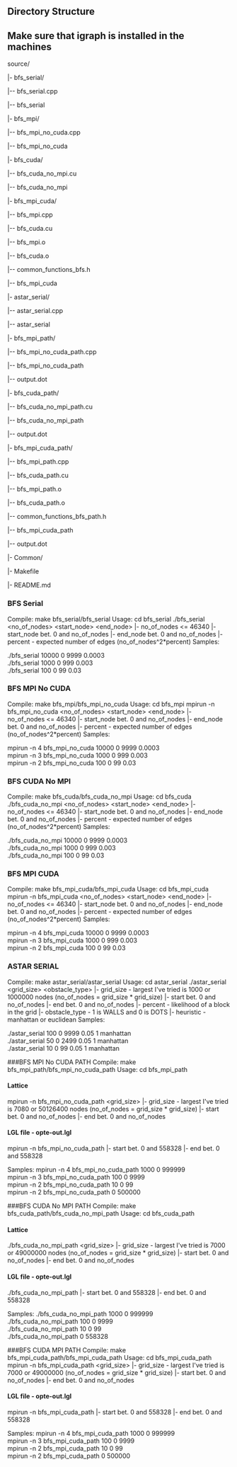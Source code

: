 ## Directory Structure
## Make sure that igraph is installed in the machines
source/

|- bfs_serial/

   |-- bfs_serial.cpp
   
   |-- bfs_serial

|- bfs_mpi/

   |-- bfs_mpi_no_cuda.cpp
   
   |-- bfs_mpi_no_cuda

|- bfs_cuda/

   |-- bfs_cuda_no_mpi.cu
   
   |-- bfs_cuda_no_mpi

|- bfs_mpi_cuda/

   |-- bfs_mpi.cpp
   
   |-- bfs_cuda.cu
   
   |-- bfs_mpi.o
   
   |-- bfs_cuda.o
   
   |-- common_functions_bfs.h
   
   |-- bfs_mpi_cuda

|- astar_serial/

   |-- astar_serial.cpp
   
   |-- astar_serial

|- bfs_mpi_path/

   |-- bfs_mpi_no_cuda_path.cpp
   
   |-- bfs_mpi_no_cuda_path
   
   |-- output.dot

|- bfs_cuda_path/

   |-- bfs_cuda_no_mpi_path.cu
   
   |-- bfs_cuda_no_mpi_path
   
   |-- output.dot

|- bfs_mpi_cuda_path/

   |-- bfs_mpi_path.cpp
   
   |-- bfs_cuda_path.cu
   
   |-- bfs_mpi_path.o
   
   |-- bfs_cuda_path.o
   
   |-- common_functions_bfs_path.h
   
   |-- bfs_mpi_cuda_path
   
   |-- output.dot

|- Common/  

|- Makefile

|- README.md

### BFS Serial
Compile:
make bfs_serial/bfs_serial
Usage:
cd bfs_serial
./bfs_serial <no_of_nodes> <start_node> <end_node> <percent>
|- no_of_nodes <= 46340
|- start_node bet. 0 and no_of_nodes
|- end_node bet. 0 and no_of_nodes
|- percent - expected number of edges (no_of_nodes^2*percent)
Samples:

./bfs_serial 10000 0 9999 0.0003  
./bfs_serial 1000 0 999 0.003  
./bfs_serial 100 0 99 0.03

### BFS MPI No CUDA
Compile:
make bfs_mpi/bfs_mpi_no_cuda
Usage:
cd bfs_mpi
mpirun -n <nprocs> bfs_mpi_no_cuda <no_of_nodes> <start_node> <end_node> <percent>
|- no_of_nodes <= 46340
|- start_node bet. 0 and no_of_nodes
|- end_node bet. 0 and no_of_nodes
|- percent - expected number of edges (no_of_nodes^2*percent)
Samples:

mpirun -n 4 bfs_mpi_no_cuda 10000 0 9999 0.0003  
mpirun -n 3 bfs_mpi_no_cuda 1000 0 999 0.003  
mpirun -n 2 bfs_mpi_no_cuda 100 0 99 0.03

### BFS CUDA No MPI
Compile:
make bfs_cuda/bfs_cuda_no_mpi
Usage:
cd bfs_cuda
./bfs_cuda_no_mpi <no_of_nodes> <start_node> <end_node> <percent>
|- no_of_nodes <= 46340
|- start_node bet. 0 and no_of_nodes
|- end_node bet. 0 and no_of_nodes
|- percent - expected number of edges (no_of_nodes^2*percent)
Samples:

./bfs_cuda_no_mpi 10000 0 9999 0.0003  
./bfs_cuda_no_mpi 1000 0 999 0.003  
./bfs_cuda_no_mpi 100 0 99 0.03


### BFS MPI CUDA
Compile:
make bfs_mpi_cuda/bfs_mpi_cuda
Usage:
cd bfs_mpi_cuda
mpirun -n <nprocs> bfs_mpi_cuda <no_of_nodes> <start_node> <end_node> <percent>
|- no_of_nodes <= 46340
|- start_node bet. 0 and no_of_nodes
|- end_node bet. 0 and no_of_nodes
|- percent - expected number of edges (no_of_nodes^2*percent)
Samples:

mpirun -n 4 bfs_mpi_cuda 10000 0 9999 0.0003  
mpirun -n 3 bfs_mpi_cuda 1000 0 999 0.003  
mpirun -n 2 bfs_mpi_cuda 100 0 99 0.03

### ASTAR SERIAL
Compile:
make astar_serial/astar_serial
Usage:
cd astar_serial
./astar_serial <grid_size> <start> <end> <percent> <obstacle_type> <heuristic>
|- grid_size - largest I've tried is 1000 or 1000000 nodes (no_of_nodes = grid_size * grid_size)
|- start bet. 0 and no_of_nodes
|- end bet. 0 and no_of_nodes
|- percent - likelihood of a block in the grid
|- obstacle_type - 1 is WALLS and 0 is DOTS
|- heuristic - manhattan or euclidean
Samples:

./astar_serial 100 0 9999 0.05 1 manhattan  
./astar_serial 50 0 2499 0.05 1 manhattan  
./astar_serial 10 0 99 0.05 1 manhattan

###BFS MPI No CUDA PATH
Compile:
make bfs_mpi_path/bfs_mpi_no_cuda_path
Usage:
cd bfs_mpi_path
#### Lattice
mpirun -n <nprocs> bfs_mpi_no_cuda_path <grid_size> <start> <end>
|- grid_size - largest I've tried is 7080 or 50126400 nodes (no_of_nodes = grid_size * grid_size)
|- start bet. 0 and no_of_nodes
|- end bet. 0 and no_of_nodes

#### LGL file - opte-out.lgl
mpirun -n <nprocs> bfs_mpi_no_cuda_path <start> <end>
|- start bet. 0 and 558328
|- end bet. 0 and 558328

Samples:
mpirun -n 4 bfs_mpi_no_cuda_path 1000 0 999999  
mpirun -n 3 bfs_mpi_no_cuda_path 100 0 9999  
mpirun -n 2 bfs_mpi_no_cuda_path 10 0 99  
mpirun -n 2 bfs_mpi_no_cuda_path 0 500000

###BFS CUDA No MPI PATH
Compile:
make bfs_cuda_path/bfs_cuda_no_mpi_path
Usage:
cd bfs_cuda_path
#### Lattice
./bfs_cuda_no_mpi_path <grid_size> <start> <end>
|- grid_size - largest I've tried is 7000 or 49000000 nodes (no_of_nodes = grid_size * grid_size)
|- start bet. 0 and no_of_nodes
|- end bet. 0 and no_of_nodes

#### LGL file - opte-out.lgl
./bfs_cuda_no_mpi_path <start> <end>
|- start bet. 0 and 558328
|- end bet. 0 and 558328

Samples:
./bfs_cuda_no_mpi_path 1000 0 999999  
./bfs_cuda_no_mpi_path 100 0 9999  
./bfs_cuda_no_mpi_path 10 0 99  
./bfs_cuda_no_mpi_path 0 558328

###BFS CUDA MPI PATH
Compile:
make bfs_mpi_cuda_path/bfs_mpi_cuda_path
Usage:
cd bfs_mpi_cuda_path
mpirun -n <nprocs> bfs_mpi_cuda_path <grid_size> <start> <end>
|- grid_size - largest I've tried is 7000 or 49000000 (no_of_nodes = grid_size * grid_size)
|- start bet. 0 and no_of_nodes
|- end bet. 0 and no_of_nodes

#### LGL file - opte-out.lgl
mpirun -n <nprocs> bfs_mpi_cuda_path <start> <end>
|- start bet. 0 and 558328
|- end bet. 0 and 558328

Samples:
mpirun -n 4 bfs_mpi_cuda_path 1000 0 999999  
mpirun -n 3 bfs_mpi_cuda_path 100 0 9999  
mpirun -n 2 bfs_mpi_cuda_path 10 0 99  
mpirun -n 2 bfs_mpi_cuda_path 0 500000


